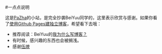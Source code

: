 #一点点说明

这是[PaZha](http://inslow.com)的小站，是完全抄袭BeiYuu同学的，这里表示欣赏与感谢。如果你看了[使用Github Pages建独立博客](http://beiyuu.com/github-pages/)，希望看下去哦：
* 推荐阅读：BeiYuu的[我为什么写博客？](http://beiyuu.com/why-blog/)
* 有时候，感兴趣的东西也会被搁浅。
* 感谢[伍燎](https://github.com/wuliao518/)

